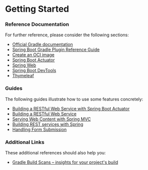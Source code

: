 # Getting Started

### Reference Documentation

For further reference, please consider the following sections:

* [Official Gradle documentation](https://docs.gradle.org)
* [Spring Boot Gradle Plugin Reference Guide](https://docs.spring.io/spring-boot/docs/2.7.9/gradle-plugin/reference/html/)
* [Create an OCI image](https://docs.spring.io/spring-boot/docs/2.7.9/gradle-plugin/reference/html/#build-image)
* [Spring Boot Actuator](https://docs.spring.io/spring-boot/docs/2.7.9/reference/htmlsingle/#actuator)
* [Spring Web](https://docs.spring.io/spring-boot/docs/2.7.9/reference/htmlsingle/#web)
* [Spring Boot DevTools](https://docs.spring.io/spring-boot/docs/2.7.9/reference/htmlsingle/#using.devtools)
* [Thymeleaf](https://docs.spring.io/spring-boot/docs/2.7.9/reference/htmlsingle/#web.servlet.spring-mvc.template-engines)

### Guides

The following guides illustrate how to use some features concretely:

* [Building a RESTful Web Service with Spring Boot Actuator](https://spring.io/guides/gs/actuator-service/)
* [Building a RESTful Web Service](https://spring.io/guides/gs/rest-service/)
* [Serving Web Content with Spring MVC](https://spring.io/guides/gs/serving-web-content/)
* [Building REST services with Spring](https://spring.io/guides/tutorials/rest/)
* [Handling Form Submission](https://spring.io/guides/gs/handling-form-submission/)

### Additional Links

These additional references should also help you:

* [Gradle Build Scans – insights for your project's build](https://scans.gradle.com#gradle)

